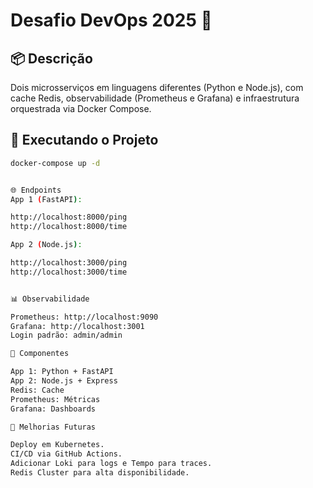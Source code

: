 # Desafio DevOps 2025 🚀

## 📦 Descrição

Dois microsserviços em linguagens diferentes (Python e Node.js), com cache Redis, observabilidade (Prometheus e Grafana) e infraestrutura orquestrada via Docker Compose.

## 🚀 Executando o Projeto

```bash
docker-compose up -d


🌐 Endpoints
App 1 (FastAPI):

http://localhost:8000/ping
http://localhost:8000/time

App 2 (Node.js):

http://localhost:3000/ping
http://localhost:3000/time


📊 Observabilidade

Prometheus: http://localhost:9090
Grafana: http://localhost:3001
Login padrão: admin/admin

🔧 Componentes

App 1: Python + FastAPI
App 2: Node.js + Express
Redis: Cache
Prometheus: Métricas
Grafana: Dashboards

🚩 Melhorias Futuras

Deploy em Kubernetes.
CI/CD via GitHub Actions.
Adicionar Loki para logs e Tempo para traces.
Redis Cluster para alta disponibilidade.